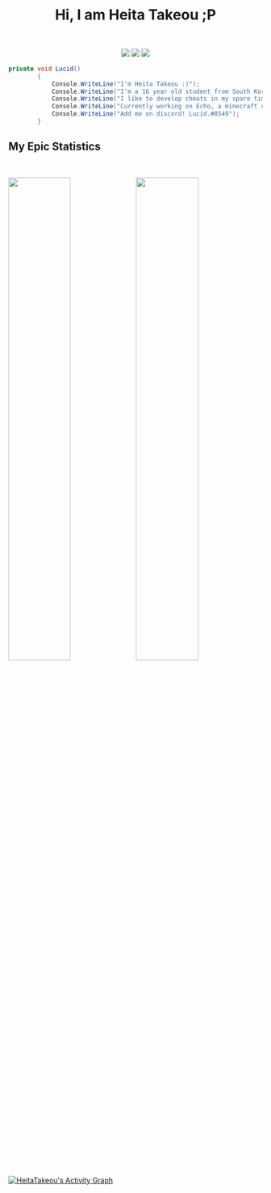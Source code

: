 
<h1 align="center">
  <b>Hi, I am Heita Takeou ;P</b>
</h1>
<br>
<p>
<div align="center">
  <img src="https://img.shields.io/badge/-CSharp-202020?style=for-the-badge&logo=csharp&logoColor=0edfe5&labelColor=202020">
  <img src="https://img.shields.io/badge/-Java-202020?style=for-the-badge&logo=css3&logoColor=ffb600&labelColor=202020">
  <img src="https://img.shields.io/badge/-Python-202020?style=for-the-badge&logo=python&logoColor=fbff00&labelColor=202020">
</div>
</p>

```c#
private void Lucid()
        {
            Console.WriteLine("I'm Heita Takeou :)");
            Console.WriteLine("I'm a 16 year old student from South Korea");
            Console.WriteLine("I like to develop cheats in my spare time ;)");
            Console.WriteLine("Currently working on Echo, a minecraft client");
            Console.WriteLine("Add me on discord! Lucid.#8549");
        }
```

<!--
-->

## My Epic Statistics

<br/>
<p align="left">
  <img width="49.5%" src="https://github-readme-streak-stats.herokuapp.com?user=HeitaTakeou&theme=dracula&hide_border=true&date_format=j%2Fn%5B%2FY%5D&background=232323" />
    <img width="49.5%" src="https://github-readme-stats.vercel.app/api?username=HeitaTakeou&show_icons=true&theme=dracula&bg_color=202020&hide_border=true&" />
  </a>
</p>
<br>

[![HeitaTakeou's Activity Graph](https://activity-graph.herokuapp.com/graph?username=HeitaTakeou&custom_title=HeitaTakeou's%20Contribution%20Graph&theme=dracula&bg_color=202020&hide_border=true&line=d1a01f&point=c58545)]()
